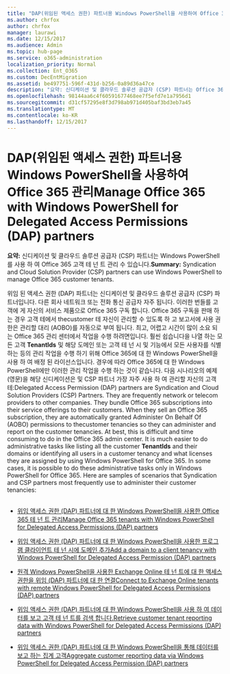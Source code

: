 ```yaml
---
title: "DAP(위임된 액세스 권한) 파트너용 Windows PowerShell을 사용하여 Office 365 관리"
ms.author: chrfox
author: chrfox
manager: laurawi
ms.date: 12/15/2017
ms.audience: Admin
ms.topic: hub-page
ms.service: o365-administration
localization_priority: Normal
ms.collection: Ent_O365
ms.custom: DecEntMigration
ms.assetid: be497751-596f-431d-b256-0a89d36a47ce
description: "요약: 신디케이션 및 클라우드 솔루션 공급자 (CSP) 파트너는 Office 365 고객 테 넌 트 관리 하려면 Windows PowerShell을 사용 수 있습니다."
ms.openlocfilehash: 98144aa6c4f60591677468ee7f5efd7e1a7956d1
ms.sourcegitcommit: d31cf57295e8f3d798ab971d405baf3bd3eb7a45
ms.translationtype: MT
ms.contentlocale: ko-KR
ms.lasthandoff: 12/15/2017
---
```

# <a name="manage-office-365-with-windows-powershell-for-delegated-access-permissions-dap-partners"></a><span data-ttu-id="ac4ab-103">DAP(위임된 액세스 권한) 파트너용 Windows PowerShell을 사용하여 Office 365 관리</span><span class="sxs-lookup"><span data-stu-id="ac4ab-103">Manage Office 365 with Windows PowerShell for Delegated Access Permissions (DAP) partners</span></span>

 <span data-ttu-id="ac4ab-104">**요약:** 신디케이션 및 클라우드 솔루션 공급자 (CSP) 파트너는 Windows PowerShell를 사용 하 여 Office 365 고객 테 넌 트 관리 수 있습니다.</span><span class="sxs-lookup"><span data-stu-id="ac4ab-104">**Summary:** Syndication and Cloud Solution Provider (CSP) partners can use Windows PowerShell to manage Office 365 customer tenants.</span></span>
  
<span data-ttu-id="ac4ab-p101">위임 된 액세스 권한 (DAP) 파트너는 신디케이션 및 클라우드 솔루션 공급자 (CSP) 파트너입니다. 다른 회사 네트워크 또는 전화 통신 공급자 자주 됩니다. 이러한 번들를 고객에 게 자신의 서비스 제품으로 Office 365 구독 합니다. Office 365 구독을 판매 하는 경우 고객 테에서 thecustomer 테 자신이 관리할 수 있도록 하 고 보고서에 사용 권한은 관리할 대리 (AOBO)를 자동으로 부여 됩니다. 최고, 어렵고 시간이 많이 소요 되는 Office 365 관리 센터에서 작업을 수행 하려면입니다. 훨씬 쉽습니다을 나열 하는 모든 고객 **TenantIds** 및 해당 도메인 또는 고객 테 넌 시 및 기능에서 모든 사용자를 식별 하는 등의 관리 작업을 수행 하기 위해 Office 365에 대 한 Windows PowerShell을 사용 하 여 배정 된 라이선스입니다. 경우에 따라 Office 365에 대 한 Windows PowerShell에만 이러한 관리 작업을 수행 하는 것이 같습니다. 다음 시나리오의 예제 (영문)을 해당 신디케이션은 및 CSP 파트너 가장 자주 사용 하 여 관리할 자신의 고객 테:</span><span class="sxs-lookup"><span data-stu-id="ac4ab-p101">Delegated Access Permission (DAP) partners are Syndication and Cloud Solution Providers (CSP) Partners. They are frequently network or telecom providers to other companies. They bundle Office 365 subscriptions into their service offerings to their customers. When they sell an Office 365 subscription, they are automatically granted Administer On Behalf Of (AOBO) permissions to thecustomer tenancies so they can administer and report on the customer tenancies. At best, this is difficult and time consuming to do in the Office 365 admin center. It is much easier to do administrative tasks like listing all the customer **TenantIds** and their domains or identifying all users in a customer tenancy and what licenses they are assigned by using Windows PowerShell for Office 365. In some cases, it is possible to do these administrative tasks only in Windows PowerShell for Office 365. Here are samples of scenarios that Syndication and CSP partners most frequently use to administer their customer tenancies:</span></span>
  
## 

- [<span data-ttu-id="ac4ab-113">위임 액세스 권한 (DAP) 파트너에 대 한 Windows PowerShell을 사용한 Office 365 테 넌 트 관리</span><span class="sxs-lookup"><span data-stu-id="ac4ab-113">Manage Office 365 tenants with Windows PowerShell for Delegated Access Permissions (DAP) partners</span></span>](manage-office-365-tenants-with-windows-powershell-for-delegated-access-permissio.md)
    
- [<span data-ttu-id="ac4ab-114">위임 액세스 권한 (DAP) 파트너에 대 한 Windows PowerShell을 사용한 프로그램 클라이언트 테 넌 시에 도메인 추가</span><span class="sxs-lookup"><span data-stu-id="ac4ab-114">Add a domain to a client tenancy with Windows PowerShell for Delegated Access Permission (DAP) partners</span></span>](add-a-domain-to-a-client-tenancy-with-windows-powershell-for-delegated-access-pe.md)
    
- [<span data-ttu-id="ac4ab-115">원격 Windows PowerShell을 사용한 Exchange Online 테 넌 트에 대 한 액세스 권한을 위임 (DAP) 파트너에 대 한 연결</span><span class="sxs-lookup"><span data-stu-id="ac4ab-115">Connect to Exchange Online tenants with remote Windows PowerShell for Delegated Access Permissions (DAP) partners</span></span>](connect-to-exchange-online-tenants-with-remote-windows-powershell-for-delegated.md)
    
- [<span data-ttu-id="ac4ab-116">위임 액세스 권한 (DAP) 파트너에 대 한 Windows PowerShell을 사용 하 여 데이터를 보고 고객 테 넌 트를 검색 합니다.</span><span class="sxs-lookup"><span data-stu-id="ac4ab-116">Retrieve customer tenant reporting data with Windows PowerShell for Delegated Access Permissions (DAP) partners</span></span>](retrieve-customer-tenant-reporting-data-with-windows-powershell-for-delegated-ac.md)
    
- [<span data-ttu-id="ac4ab-117">위임 액세스 권한 (DAP) 파트너에 대 한 Windows PowerShell을 통해 데이터를 보고 하는 집계 고객</span><span class="sxs-lookup"><span data-stu-id="ac4ab-117">Aggregate customer reporting data via Windows PowerShell for Delegated Access Permission (DAP) partners</span></span>](aggregate-customer-reporting-data-via-windows-powershell-for-delegated-access-pe.md)
    

